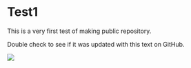 # Test1

This is a very first test of making public repository.

Double check to see if it was updated with this text on GitHub. 

![](https://i.gifer.com/4j.gif)


